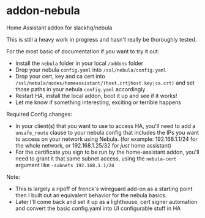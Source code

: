 # addon-nebula
Home Assistant addon for slackhq/nebula

This is still a heavy work in progress and hasn't really be thoroughly tested.

For the most basic of documentation if you want to try it out:
- Install the `nebula` folder in your local `/addons` folder
- Drop your nebula `config.yaml` into `/ssl/nebula/config.yaml`
- Drop your cert, key and ca cert into `/ssl/nebula/nodes/homeassistant/(host.crt|host.key|ca.crt)` and set those paths in your nebula `config.yaml` accordingly
- Restart HA, install the local addon, boot it up and see if it works!
- Let me know if something interesting, exciting or terrible happens


Required Config changes:
- In your client(s) that you want to use to access HA, you'll need to add a `unsafe_route` clause to your nebula config that includes the IPs you want to access on your network using Nebula. (for example: 192.168.1.1/24 for the whole network, or 192.168.1.25/32 for _just_ home assistant)
- For the certificate you sign to be run by the home-assistant addon, you'll need to grant it that same subnet access, using the `nebula-cert` argument like `-subnets 192.168.1.1/24` 

Note:
- This is largely a ripoff of frenck's wireguard add-on as a starting point then I built out an equivalent behavior for the nebula basics. 
- Later I'll come back and set it up as a lighthouse, cert signer automation and convert the basic config.yaml into UI configurable stuff in HA
